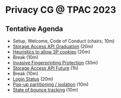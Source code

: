 # Privacy CG @ TPAC 2023

## Tentative Agenda

* Setup, Welcome, Code of Conduct (chairs; 10m)
* [Storage Access API Graduation](https://github.com/privacycg/meetings/issues/31) (20m)
* [Heuristics to allow 3P cookies](https://github.com/privacycg/meetings/issues/30) (20m)
* Break (10m)
* [Invasive Fingerprinting Protection](https://github.com/privacycg/meetings/issues/28) (30m)
* [Storage Access API Future](https://github.com/privacycg/meetings/issues/33) (1h)
* Break (10m)
* [Login Status](https://github.com/privacycg/meetings/issues/32) (20m)
* [Pop-up partitioning / isolation](https://github.com/privacycg/meetings/issues/34) (10m)
* [State of bounce tracking](https://github.com/privacycg/meetings/issues/29) (10m)
